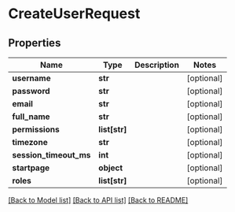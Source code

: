 # CreateUserRequest

## Properties
Name | Type | Description | Notes
------------ | ------------- | ------------- | -------------
**username** | **str** |  | [optional] 
**password** | **str** |  | [optional] 
**email** | **str** |  | [optional] 
**full_name** | **str** |  | [optional] 
**permissions** | **list[str]** |  | [optional] 
**timezone** | **str** |  | [optional] 
**session_timeout_ms** | **int** |  | [optional] 
**startpage** | **object** |  | [optional] 
**roles** | **list[str]** |  | [optional] 

[[Back to Model list]](../README.md#documentation-for-models) [[Back to API list]](../README.md#documentation-for-api-endpoints) [[Back to README]](../README.md)


